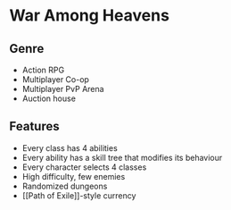 # War Among Heavens

## Genre

- Action RPG
- Multiplayer Co-op
- Multiplayer PvP Arena
- Auction house

## Features

- Every class has 4 abilities
- Every ability has a skill tree that modifies its behaviour
- Every character selects 4 classes
- High difficulty, few enemies
- Randomized dungeons
- [[Path of Exile]]-style currency
